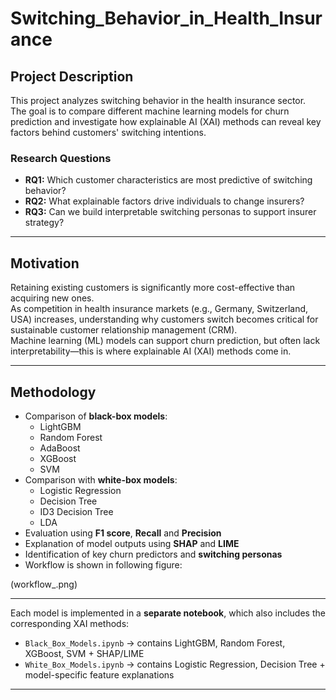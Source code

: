 # Switching_Behavior_in_Health_Insurance
## Project Description

This project analyzes switching behavior in the health insurance sector.  
The goal is to compare different machine learning models for churn prediction and investigate how explainable AI (XAI) methods can reveal key factors behind customers' switching intentions.

### Research Questions

- **RQ1:** Which customer characteristics are most predictive of switching behavior?  
- **RQ2:** What explainable factors drive individuals to change insurers?  
- **RQ3:** Can we build interpretable switching personas to support insurer strategy?

---

## Motivation

Retaining existing customers is significantly more cost-effective than acquiring new ones.  
As competition in health insurance markets (e.g., Germany, Switzerland, USA) increases, understanding why customers switch becomes critical for sustainable customer relationship management (CRM).  
Machine learning (ML) models can support churn prediction, but often lack interpretability—this is where explainable AI (XAI) methods come in.

---

## Methodology

- Comparison of **black-box models**:  
  - LightGBM  
  - Random Forest
  - AdaBoost 
  - XGBoost  
  - SVM  
- Comparison with **white-box models**:  
  - Logistic Regression  
  - Decision Tree
  - ID3 Decision Tree
  - LDA
- Evaluation using **F1 score**, **Recall** and **Precision**  
- Explanation of model outputs using **SHAP** and **LIME**  
- Identification of key churn predictors and **switching personas**
- Workflow is shown in following figure:

(workflow_.png)

---


Each model is implemented in a **separate notebook**, which also includes the corresponding XAI methods:

- `Black_Box_Models.ipynb` → contains LightGBM, Random Forest, XGBoost, SVM + SHAP/LIME  
- `White_Box_Models.ipynb` → contains Logistic Regression, Decision Tree + model-specific feature explanations

---
